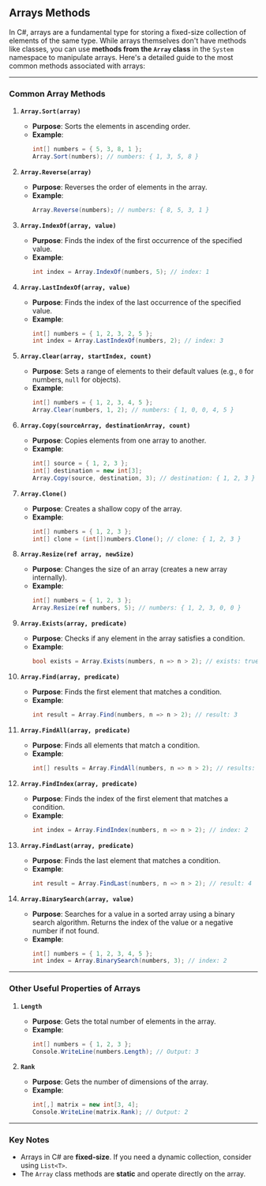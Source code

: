 ## Arrays Methods

In C#, arrays are a fundamental type for storing a fixed-size collection of elements of the same type. While arrays themselves don't have methods like classes, you can use **methods from the `Array` class** in the `System` namespace to manipulate arrays. Here's a detailed guide to the most common methods associated with arrays:

---

### **Common Array Methods**

1. **`Array.Sort(array)`**

   - **Purpose**: Sorts the elements in ascending order.
   - **Example**:
     ```csharp
     int[] numbers = { 5, 3, 8, 1 };
     Array.Sort(numbers); // numbers: { 1, 3, 5, 8 }
     ```

2. **`Array.Reverse(array)`**

   - **Purpose**: Reverses the order of elements in the array.
   - **Example**:
     ```csharp
     Array.Reverse(numbers); // numbers: { 8, 5, 3, 1 }
     ```

3. **`Array.IndexOf(array, value)`**

   - **Purpose**: Finds the index of the first occurrence of the specified value.
   - **Example**:
     ```csharp
     int index = Array.IndexOf(numbers, 5); // index: 1
     ```

4. **`Array.LastIndexOf(array, value)`**

   - **Purpose**: Finds the index of the last occurrence of the specified value.
   - **Example**:
     ```csharp
     int[] numbers = { 1, 2, 3, 2, 5 };
     int index = Array.LastIndexOf(numbers, 2); // index: 3
     ```

5. **`Array.Clear(array, startIndex, count)`**

   - **Purpose**: Sets a range of elements to their default values (e.g., `0` for numbers, `null` for objects).
   - **Example**:
     ```csharp
     int[] numbers = { 1, 2, 3, 4, 5 };
     Array.Clear(numbers, 1, 2); // numbers: { 1, 0, 0, 4, 5 }
     ```

6. **`Array.Copy(sourceArray, destinationArray, count)`**

   - **Purpose**: Copies elements from one array to another.
   - **Example**:
     ```csharp
     int[] source = { 1, 2, 3 };
     int[] destination = new int[3];
     Array.Copy(source, destination, 3); // destination: { 1, 2, 3 }
     ```

7. **`Array.Clone()`**

   - **Purpose**: Creates a shallow copy of the array.
   - **Example**:
     ```csharp
     int[] numbers = { 1, 2, 3 };
     int[] clone = (int[])numbers.Clone(); // clone: { 1, 2, 3 }
     ```

8. **`Array.Resize(ref array, newSize)`**

   - **Purpose**: Changes the size of an array (creates a new array internally).
   - **Example**:
     ```csharp
     int[] numbers = { 1, 2, 3 };
     Array.Resize(ref numbers, 5); // numbers: { 1, 2, 3, 0, 0 }
     ```

9. **`Array.Exists(array, predicate)`**

   - **Purpose**: Checks if any element in the array satisfies a condition.
   - **Example**:
     ```csharp
     bool exists = Array.Exists(numbers, n => n > 2); // exists: true
     ```

10. **`Array.Find(array, predicate)`**

    - **Purpose**: Finds the first element that matches a condition.
    - **Example**:
      ```csharp
      int result = Array.Find(numbers, n => n > 2); // result: 3
      ```

11. **`Array.FindAll(array, predicate)`**

    - **Purpose**: Finds all elements that match a condition.
    - **Example**:
      ```csharp
      int[] results = Array.FindAll(numbers, n => n > 2); // results: { 3, 4 }
      ```

12. **`Array.FindIndex(array, predicate)`**

    - **Purpose**: Finds the index of the first element that matches a condition.
    - **Example**:
      ```csharp
      int index = Array.FindIndex(numbers, n => n > 2); // index: 2
      ```

13. **`Array.FindLast(array, predicate)`**

    - **Purpose**: Finds the last element that matches a condition.
    - **Example**:
      ```csharp
      int result = Array.FindLast(numbers, n => n > 2); // result: 4
      ```

14. **`Array.BinarySearch(array, value)`**
    - **Purpose**: Searches for a value in a sorted array using a binary search algorithm. Returns the index of the value or a negative number if not found.
    - **Example**:
      ```csharp
      int[] numbers = { 1, 2, 3, 4, 5 };
      int index = Array.BinarySearch(numbers, 3); // index: 2
      ```

---

### **Other Useful Properties of Arrays**

1. **`Length`**

   - **Purpose**: Gets the total number of elements in the array.
   - **Example**:
     ```csharp
     int[] numbers = { 1, 2, 3 };
     Console.WriteLine(numbers.Length); // Output: 3
     ```

2. **`Rank`**
   - **Purpose**: Gets the number of dimensions of the array.
   - **Example**:
     ```csharp
     int[,] matrix = new int[3, 4];
     Console.WriteLine(matrix.Rank); // Output: 2
     ```

---

### **Key Notes**

- Arrays in C# are **fixed-size**. If you need a dynamic collection, consider using `List<T>`.
- The `Array` class methods are **static** and operate directly on the array.
